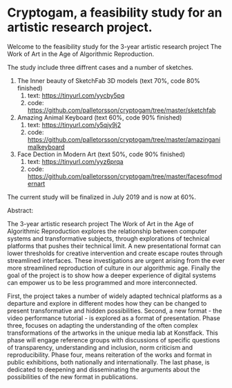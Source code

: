 # Cryptogam, a feasibility study for an artistic research project.

Welcome to the feasibility study for the 3-year artistic research project The Work of Art in the Age of Algorithmic Reproduction.

The study include three diffrent cases and a number of sketches. 
  
1. The Inner beauty of SketchFab 3D models (text 70%, code 80% finished)
   1. text: https://tinyurl.com/yycby5pq
   2. code: https://github.com/palletorsson/cryptogam/tree/master/sketchfab
2. Amazing Animal Keyboard (text 60%, code 90% finished)
   1. text: https://tinyurl.com/y5qjy9j2
   2. code: https://github.com/palletorsson/cryptogam/tree/master/amazinganimalkeyboard
3. Face Dection in Modern Art (text 50%, code 90% finished)
   1. text: https://tinyurl.com/yyz6prqa
   2. code: https://github.com/palletorsson/cryptogam/tree/master/facesofmodernart

The current study will be finalized in July 2019 and is now at 60%.

Abstract:

The 3-year artistic research project The Work of Art in the Age of Algorithmic Reproduction explores the relationship between computer systems and transformative subjects, through explorations of technical platforms that pushes their technical limit. A new presentational format can lower thresholds for creative intervention and create escape routes through streamlined interfaces. These investigations are urgent arising from the ever more streamlined reproduction of culture in our algorithmic age. Finally the goal of the project is to show how a deeper experience of digital systems can empower us to be less programmed and more interconnected.

First, the project takes a number of widely adapted technical platforms as a departure and explore in different modes how they can be changed to present transformative and hidden possibilities. Second, a new format - the video performance tutorial - is explored as a format of presentation. Phase three, focuses on adapting the understanding of the often complex transformations of the artworks in the unique media lab at Konstfack. This phase will engage reference groups with discussions of specific questions of transparency, understanding and inclusion, norm criticism and reproducibility. Phase four, means reiteration of the works and format in public exhibitions, both nationally and internationally. The last phase, is dedicated to deepening and disseminating the arguments about the possibilities of the new format in publications.


